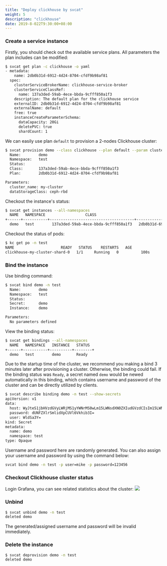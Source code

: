 ```yaml
---
title: "Deploy clickhouse by svcat"
weight: 5
description: "clickhouse"
date: 2019-8-022T9:30:00+08:00
---
```


### Create a service instance

Firstly, you should check out the available service plans. All parameters the plan includes can be modified:

```bash
$ svcat get plan -c clickhouse -o yaml
- metadata:
    name: 2db0b31d-6912-4d24-8704-cfdf9b98af81
  spec:
    clusterServiceBrokerName: clickhouse-service-broker
    clusterServiceClassRef:
      name: 137a3ded-59ab-4ece-bbda-9cfff850a1f3
    description: The default plan for the clickhouse service
    externalID: 2db0b31d-6912-4d24-8704-cfdf9b98af81
    externalName: default
    free: true
    instanceCreateParameterSchema:
      dataCapacity: 20Gi
      deletePVC: true
      shardCount: 1
```

We can easily use plan `default` to provision a 2-nodes Clickhouse cluster:

```bash
$ svcat provision demo --class clickhouse --plan default --param cluster_name=my-cluster -p dataStorageClass=ceph-rbd --namespace test
  Name:        demo
  Namespace:   test
  Status:
  Class:       137a3ded-59ab-4ece-bbda-9cfff850a1f3
  Plan:        2db0b31d-6912-4d24-8704-cfdf9b98af81

Parameters:
  cluster_name: my-cluster
  dataStorageClass: ceph-rbd
```

Checkout the instance's status:

```bash
$ svcat get instances --all-namespaces
  NAME   NAMESPACE                  CLASS                                   PLAN                   STATUS
+------+-----------+--------------------------------------+--------------------------------------+--------+
  demo   test        137a3ded-59ab-4ece-bbda-9cfff850a1f3   2db0b31d-6912-4d24-8704-cfdf9b98af81   Ready
```

Checkout the status of pods:

```bash
$ kc get po -n test
NAME                     READY   STATUS    RESTARTS   AGE
clickhouse-my-cluster-shard-0   1/1     Running   0          100s
```

### Bind the instance

Use binding command:

```bash
$ svcat bind demo -n test
  Name:        demo
  Namespace:   test
  Status:
  Secret:      demo
  Instance:    demo

Parameters:
  No parameters defined
```

View the binding status:

```bash
$ svcat get bindings --all-namespaces
  NAME   NAMESPACE   INSTANCE   STATUS
+------+-----------+----------+--------+
  demo   test        demo       Ready
```

Due to the startup time of the cluster, we recommend you making a bind 3 minutes later after provisioning a cluster. Otherwise, the binding could fail. If the binding status was `Ready`, a secret named `demo` would be newed automatically in this binding, which contains username and password of the cluster and can be directly utilized by clients.

```bash
$ svcat describe binding demo -n test --show-secrets
apiVersion: v1
data:
  host: WyJteS1jbHVzdGVyLWRjMS1yYWNrMS0wLm15LWNsdXN0ZXIudGVzdCIsIm15LWNsdXN0ZXItZGMxLXJhY2sxLTEubXktY2x1c3Rlci50ZXN0Il0=
  password: dUNFZXlrSmlidXpCUVl6Vkhib3I=
  user: WldSa3Y=
kind: Secret
metadata:
  name: demo
  namespace: test
type: Opaque
```

Username and password here are randomly generated. You can also assign your username and password by using the command below:

```bash
svcat bind demo -n test -p user=mike -p password=123456
```

### Checkout Clickhouse cluster status

Login Grafana, you can see related statistics about the cluster:
![](/services/img/clickhouse/grafana.png)

### Unbind

```bash
$ svcat unbind demo -n test
deleted demo
```

The generated/assigned username and password will be invalid immediately.

### Delete the instance

```bash
$ svcat deprovision demo -n test
deleted demo
```

